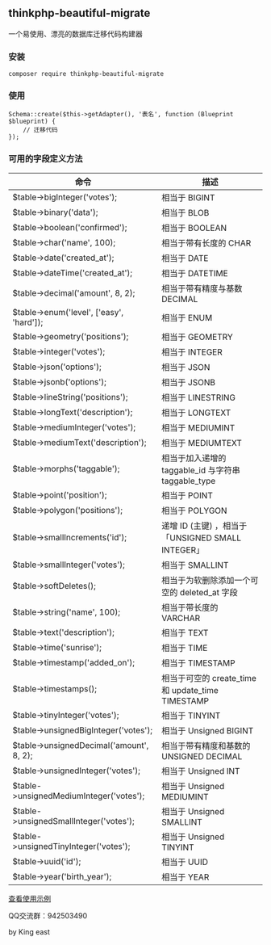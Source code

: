 ## thinkphp-beautiful-migrate

一个易使用、漂亮的数据库迁移代码构建器

### 安装

```
composer require thinkphp-beautiful-migrate
```

### 使用

```
Schema::create($this->getAdapter(), '表名', function (Blueprint $blueprint) {
    // 迁移代码
});
```

### 可用的字段定义方法

| 命令                                     | 描述                                                    |
| ---------------------------------------- | ------------------------------------------------------- |
| $table->bigInteger('votes');             | 相当于 BIGINT                                           |
| $table->binary('data');                  | 相当于 BLOB                                             |
| $table->boolean('confirmed');            | 相当于 BOOLEAN                                          |
| $table->char('name', 100);               | 相当于带有长度的 CHAR                                   |
| $table->date('created_at');              | 相当于 DATE                                             |
| $table->dateTime('created_at');          | 相当于 DATETIME                                         |
| $table->decimal('amount', 8, 2);         | 相当于带有精度与基数 DECIMAL                            |
| $table->enum('level', ['easy', 'hard']); | 相当于 ENUM                                             |
| $table->geometry('positions');           | 相当于 GEOMETRY                                         |
| $table->integer('votes');                | 相当于 INTEGER                                          |
| $table->json('options');                 | 相当于 JSON                                             |
| $table->jsonb('options');                | 相当于 JSONB                                            |
| $table->lineString('positions');         | 相当于 LINESTRING                                       |
| $table->longText('description');         | 相当于 LONGTEXT                                         |
| $table->mediumInteger('votes');          | 相当于 MEDIUMINT                                        |
| $table->mediumText('description');       | 相当于 MEDIUMTEXT                                       |
| $table->morphs('taggable');              | 相当于加入递增的 taggable_id 与字符串 taggable_type     |
| $table->point('position');               | 相当于 POINT                                            |
| $table->polygon('positions');            | 相当于 POLYGON                                          |
| $table->smallIncrements('id');           | 递增 ID (主键) ，相当于「UNSIGNED SMALL INTEGER」       |
| $table->smallInteger('votes');           | 相当于 SMALLINT                                         |
| $table->softDeletes();                   | 相当于为软删除添加一个可空的 deleted_at 字段            |
| $table->string('name', 100);             | 相当于带长度的 VARCHAR                                  |
| $table->text('description');             | 相当于 TEXT                                             |
| $table->time('sunrise');                 | 相当于 TIME                                             |
| $table->timestamp('added_on');           | 相当于 TIMESTAMP                                        |
| $table->timestamps();                    | 相当于可空的 create_time 和 update_time TIMESTAMP         |
| $table->tinyInteger('votes');            | 相当于 TINYINT                                          |
| $table->unsignedBigInteger('votes');     | 相当于 Unsigned BIGINT                                  |
| $table->unsignedDecimal('amount', 8, 2); | 相当于带有精度和基数的 UNSIGNED DECIMAL                 |
| $table->unsignedInteger('votes');        | 相当于 Unsigned INT                                     |
| $table->unsignedMediumInteger('votes');  | 相当于 Unsigned MEDIUMINT                               |
| $table->unsignedSmallInteger('votes');   | 相当于 Unsigned SMALLINT                                |
| $table->unsignedTinyInteger('votes');    | 相当于 Unsigned TINYINT                                 |
| $table->uuid('id');                      | 相当于 UUID                                             |
| $table->year('birth_year');              | 相当于 YEAR                                             |

[查看使用示例](./example/20210304140550_admin.php)

QQ交流群：942503490

by King east
